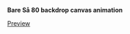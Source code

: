 **Bare Så 80 backdrop canvas animation**

[Preview](https://htmlpreview.github.io/?https://github.com/josundt/bs80-animation/blob/master/dist/index.html)

